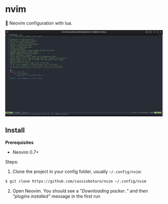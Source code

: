 # nvim
🌙 Neovim configuration with lua.

![Imagem do vim](vim.png)

## Install

**Prerequisites**

- Neovim 0.7+

Steps:

1. Clone the project in your config folder, usually `~/.config/nvim`:

```bash
$ git clone https://github.com/cassiobotaro/nvim ~/.config/nvim
```

2. Open Neovim. You should see a _"Downloading packer.."_ and then _"plugins installed"_ message in the first run

